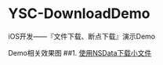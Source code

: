 # YSC-DownloadDemo
iOS开发——『文件下载、断点下载』演示Demo

Demo相关效果图
##1. [使用NSData下载小文件](https://github.com/lianai911/YSC-DownloadDemo/blob/master/images/NSData1.gif?raw=true)
